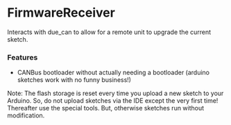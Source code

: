 # FirmwareReceiver
Interacts with due_can to allow for a remote unit to upgrade the current sketch. 

### Features
- CANBus bootloader without actually needing a bootloader (arduino sketches work with no funny business!)

Note: The flash storage is reset every time you upload a new sketch to your Arduino. So, do not upload
sketches via the IDE except the very first time! Thereafter use the special tools. But, otherwise
sketches run without modification.

